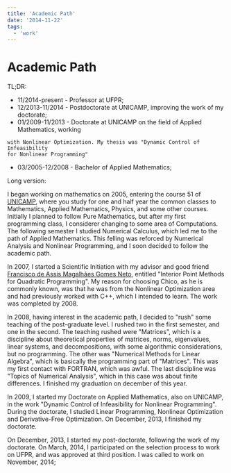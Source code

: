 ```yaml
---
title: 'Academic Path'
date: '2014-11-22'
tags:
  - 'work'
---
```


# Academic Path

TL;DR:

- 11/2014-present - Professor at UFPR;
- 12/2013-11/2014 - Postdoctorate at UNICAMP, improving the work of my doctorate;
- 01/2009-11/2013 - Doctorate at UNICAMP on the field of Applied Mathematics, working

```
with Nonlinear Optimization. My thesis was "Dynamic Control of Infeasibility
for Nonlinear Programming"
```

- 03/2005-12/2008 - Bachelor of Applied Mathematics;

Long version:

I began working on mathematics on 2005, entering the course 51 of
[UNICAMP](http://www.unicamp.br), where you study for one and half year the
common classes to Mathematics, Applied Mathematics, Physics, and some other
courses. Initially I planned to follow Pure Mathematics, but after my first
programming class, I considerer changing to some area of Computations. The
following semester I studied Numerical Calculus, which led me to the path of
Applied Mathematics. This felling was reforced by Numerical Analysis and
Nonlinear Programming, and I soon decided to follow the academic path.

In 2007, I started a Scientific Initiation with my advisor and good friend
[Francisco de Assis Magalhães Gomes Neto](http://www.ime.unicamp.br/~chico),
entitled "Interior Point Methods for Quadratic Programming".
My reason for choosing Chico, as he is commonly known, was that he was from the
Nonlinear Optimization area and had previously worked with C++, which I intended
to learn. The work was completed by 2008.

In 2008, having interest in the academic path, I decided to "rush" some
teaching of the post-graduate level. I rushed two in the first semester, and
one in the second. The teaching rushed were "Matrices", which is a discipline
about theoretical properties of matrices, norms, eigenvalues, linear systems,
and decompositions, with some algorithmic considerations, but no programming.
The other was "Numerical Methods for Linear Algebra", which is basically the
programming part of "Matrices". This was my first contact with FORTRAN, which
was awful. The last discipline was "Topics of Numerical Analysis", which in this
case was about finite differences. I finished my graduation on december of this
year.

In 2009, I started my Doctorate on Applied Mathematics, also on UNICAMP, in the
work "Dynamic Control of Infeasibility for Nonlinear Programming". During the
doctorate, I studied Linear Programming, Nonlinear Optimization and
Derivative-Free Optimization. On December, 2013, I finished my doctorate.

On December, 2013, I started my post-doctorate, following the work of my
doctorate. On March, 2014, I participated on the selection process to work on
UFPR, and was approved at third position. I was called to work on November,
2014;
